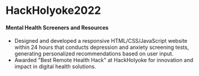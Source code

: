 # HackHolyoke2022
#### Mental Health Screeners and Resources

* Designed and developed a responsive HTML/CSS/JavaScript website within 24 hours that conducts depression and anxiety screening tests, generating personalized recommendations based on user input.
* Awarded "Best Remote Health Hack" at HackHolyoke for innovation and impact in digital health solutions.
